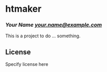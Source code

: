 # htmaker
### _Your Name <your.name@example.com>_

This is a project to do ... something.

## License

Specify license here

